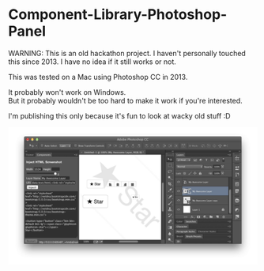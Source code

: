 # Component-Library-Photoshop-Panel

WARNING: This is an old hackathon project. I haven't personally touched this since 2013. I have no idea if it still works or not.

This was tested on a Mac using Photoshop CC in 2013.

It probably won't work on Windows.  
But it probably wouldn't be too hard to make it work if you're interested.

I'm publishing this only because it's fun to look at wacky old stuff :D

![](Photoshop%20Components%20Panel%20screenshot.jpg "")
